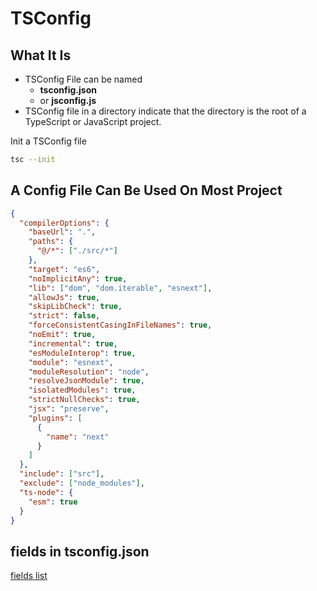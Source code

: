 # TSConfig

## What It Is

- TSConfig File can be named
  - **tsconfig.json**
  - or **jsconfig.js**
- TSConfig file in a directory indicate that the directory is the root of a TypeScript or JavaScript project.

Init a TSConfig file

```bash
tsc --init
```

## A Config File Can Be Used On Most Project

```json
{
  "compilerOptions": {
    "baseUrl": ".",
    "paths": {
      "@/*": ["./src/*"]
    },
    "target": "es6",
    "noImplicitAny": true,
    "lib": ["dom", "dom.iterable", "esnext"],
    "allowJs": true,
    "skipLibCheck": true,
    "strict": false,
    "forceConsistentCasingInFileNames": true,
    "noEmit": true,
    "incremental": true,
    "esModuleInterop": true,
    "module": "esnext",
    "moduleResolution": "node",
    "resolveJsonModule": true,
    "isolatedModules": true,
    "strictNullChecks": true,
    "jsx": "preserve",
    "plugins": [
      {
        "name": "next"
      }
    ]
  },
  "include": ["src"],
  "exclude": ["node_modules"],
  "ts-node": {
    "esm": true
  }
}
```

## fields in tsconfig.json

[fields list](typescript-tsconfig-fields.md)
